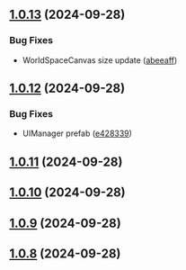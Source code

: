 ## [1.0.13](https://github.com/thnthnh1/ggmakers_ui_framework/compare/v1.0.12...v1.0.13) (2024-09-28)


### Bug Fixes

* WorldSpaceCanvas size update ([abeeaff](https://github.com/thnthnh1/ggmakers_ui_framework/commit/abeeaffe8fd63d920a103762f341fb87c3acbc79))

## [1.0.12](https://github.com/thnthnh1/ggmakers_ui_framework/compare/v1.0.11...v1.0.12) (2024-09-28)


### Bug Fixes

* UIManager prefab ([e428339](https://github.com/thnthnh1/ggmakers_ui_framework/commit/e428339cd14e9e364410549de3b6bc3013dd2bbc))

## [1.0.11](https://github.com/thnthnh1/ggmakers_ui_framework/compare/v1.0.10...v1.0.11) (2024-09-28)

## [1.0.10](https://github.com/thnthnh1/ggmakers_ui_framework/compare/v1.0.9...v1.0.10) (2024-09-28)

## [1.0.9](https://github.com/thnthnh1/ggmakers_ui_framework/compare/v1.0.8...v1.0.9) (2024-09-28)

## [1.0.8](https://github.com/thnthnh1/ggmakers_ui_framework/compare/v1.0.7...v1.0.8) (2024-09-28)
